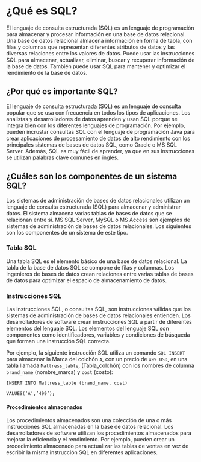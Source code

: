 # ¿Qué es SQL?

El lenguaje de consulta estructurada (SQL) es un lenguaje de programación para almacenar y procesar información en una base de datos relacional. Una base de datos relacional almacena información en forma de tabla, con filas y columnas que representan diferentes atributos de datos y las diversas relaciones entre los valores de datos. Puede usar las instrucciones SQL para almacenar, actualizar, eliminar, buscar y recuperar información de la base de datos. También puede usar SQL para mantener y optimizar el rendimiento de la base de datos.

## ¿Por qué es importante SQL?

El lenguaje de consulta estructurada (SQL) es un lenguaje de consulta popular que se usa con frecuencia en todos los tipos de aplicaciones. Los analistas y desarrolladores de datos aprenden y usan SQL porque se integra bien con los diferentes lenguajes de programación. Por ejemplo, pueden incrustar consultas SQL con el lenguaje de programación Java para crear aplicaciones de procesamiento de datos de alto rendimiento con los principales sistemas de bases de datos SQL, como Oracle o MS SQL Server. Además, SQL es muy fácil de aprender, ya que en sus instrucciones se utilizan palabras clave comunes en inglés.

## ¿Cuáles son los componentes de un sistema SQL?

Los sistemas de administración de bases de datos relacionales utilizan un lenguaje de consulta estructurada (SQL) para almacenar y administrar datos. El sistema almacena varias tablas de bases de datos que se relacionan entre sí. MS SQL Server, MySQL o MS Access son ejemplos de sistemas de administración de bases de datos relacionales. Los siguientes son los componentes de un sistema de este tipo. 

### Tabla SQL

Una tabla SQL es el elemento básico de una base de datos relacional. La tabla de la base de datos SQL se compone de filas y columnas. Los ingenieros de bases de datos crean relaciones entre varias tablas de bases de datos para optimizar el espacio de almacenamiento de datos.

### Instrucciones SQL

Las instrucciones SQL, o consultas SQL, son instrucciones válidas que los sistemas de administración de bases de datos relacionales entienden. Los desarrolladores de software crean instrucciones SQL a partir de diferentes elementos del lenguaje SQL. Los elementos del lenguaje SQL son componentes como identificadores, variables y condiciones de búsqueda que forman una instrucción SQL correcta.

Por ejemplo, la siguiente instrucción SQL utiliza un comando `SQL INSERT` para almacenar la Marca del colchón `A`, con un precio de `499 USD`, en una tabla llamada `Mattress_table`, (Tabla_colchón) con los nombres de columna `brand_name` (nombre_marca) y `cost` (costo):

`INSERT INTO Mattress_table (brand_name, cost)`

`VALUES(‘A’,’499’);`

#### Procedimientos almacenados

Los procedimientos almacenados son una colección de una o más instrucciones SQL almacenadas en la base de datos relacional. Los desarrolladores de software utilizan los procedimientos almacenados para mejorar la eficiencia y el rendimiento. Por ejemplo, pueden crear un procedimiento almacenado para actualizar las tablas de ventas en vez de escribir la misma instrucción SQL en diferentes aplicaciones. 